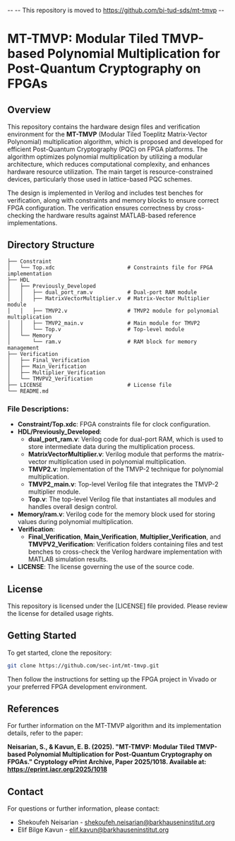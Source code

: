 -- -- This repository is moved to https://github.com/bi-tud-sds/mt-tmvp --

# MT-TMVP: Modular Tiled TMVP-based Polynomial Multiplication for Post-Quantum Cryptography on FPGAs

## Overview

This repository contains the hardware design files and verification environment for the **MT-TMVP** (Modular Tiled Toeplitz Matrix-Vector Polynomial) multiplication algorithm, which is proposed and developed for efficient Post-Quantum Cryptography (PQC) on FPGA platforms. The algorithm optimizes polynomial multiplication by utilizing a modular architecture, which reduces computational complexity, and enhances hardware resource utilization. The main target is resource-constrained devices, particularly those used in lattice-based PQC schemes.

The design is implemented in Verilog and includes test benches for verification, along with constraints and memory blocks to ensure correct FPGA configuration. The verification ensures correctness by cross-checking the hardware results against MATLAB-based reference implementations.

## Directory Structure

```plaintext
├── Constraint
│   └── Top.xdc                       # Constraints file for FPGA implementation
├── HDL
│   ├── Previously_Developed
│   │   ├── dual_port_ram.v           # Dual-port RAM module
│   │   ├── MatrixVectorMultiplier.v  # Matrix-Vector Multiplier module
│   │   ├── TMVP2.v                   # TMVP2 module for polynomial multiplication
│   │   ├── TMVP2_main.v              # Main module for TMVP2
│   │   └── Top.v                     # Top-level module
│   └── Memory
│       └── ram.v                     # RAM block for memory management
├── Verification
│   ├── Final_Verification
│   ├── Main_Verification
│   ├── Multiplier_Verification
│   └── TMVPV2_Verification
├── LICENSE                           # License file
└── README.md
```

### File Descriptions:

- **Constraint/Top.xdc**: FPGA constraints file for clock configuration.
- **HDL/Previously_Developed**:
  - **dual_port_ram.v**: Verilog code for dual-port RAM, which is used to store intermediate data during the multiplication process.
  - **MatrixVectorMultiplier.v**: Verilog module that performs the matrix-vector multiplication used in polynomial multiplication.
  - **TMVP2.v**: Implementation of the TMVP-2 technique for polynomial multiplication.
  - **TMVP2_main.v**: Top-level Verilog file that integrates the TMVP-2 multiplier module.
  - **Top.v**: The top-level Verilog file that instantiates all modules and handles overall design control.
- **Memory/ram.v**: Verilog code for the memory block used for storing values during polynomial multiplication.
- **Verification**:
  - **Final_Verification**, **Main_Verification**, **Multiplier_Verification**, and **TMVPV2_Verification**: Verification folders containing files and test benches to cross-check the Verilog hardware implementation with MATLAB simulation results.
- **LICENSE**: The license governing the use of the source code.

## License

This repository is licensed under the [LICENSE] file provided. Please review the license for detailed usage rights.

## Getting Started

To get started, clone the repository:

```bash
git clone https://github.com/sec-int/mt-tmvp.git
```

Then follow the instructions for setting up the FPGA project in Vivado or your preferred FPGA development environment. 

## References

For further information on the MT-TMVP algorithm and its implementation details, refer to the paper:

**Neisarian, S., & Kavun, E. B. (2025). "MT-TMVP: Modular Tiled TMVP-based Polynomial Multiplication for Post-Quantum Cryptography on FPGAs." Cryptology ePrint Archive, Paper 2025/1018. Available at: https://eprint.iacr.org/2025/1018**

## Contact

For questions or further information, please contact:
- Shekoufeh Neisarian - [shekoufeh.neisarian@barkhauseninstitut.org](mailto:shekoufeh.neisarian@barkhauseninstitut.org)
- Elif Bilge Kavun - [elif.kavun@barkhauseninstitut.org](mailto:elif.kavun@barkhauseninstitut.org)
